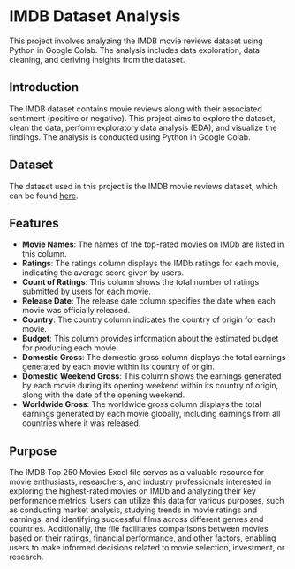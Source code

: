 # IMDB Dataset Analysis

This project involves analyzing the IMDB movie reviews dataset using Python in Google Colab. The analysis includes data exploration, data cleaning, and deriving insights from the dataset.

## Introduction

The IMDB dataset contains movie reviews along with their associated sentiment (positive or negative). This project aims to explore the dataset, clean the data, perform exploratory data analysis (EDA), and visualize the findings. The analysis is conducted using Python in Google Colab.

## Dataset

The dataset used in this project is the IMDB movie reviews dataset, which can be found [here](https://www.kaggle.com/datasets/joekd6/imdb-top250-movies/data).

## Features

- **Movie Names**: The names of the top-rated movies on IMDb are listed in this column.
- **Ratings**: The ratings column displays the IMDb ratings for each movie, indicating the average score given by users.
- **Count of Ratings**: This column shows the total number of ratings submitted by users for each movie.
- **Release Date**: The release date column specifies the date when each movie was officially released.
- **Country**: The country column indicates the country of origin for each movie.
- **Budget**: This column provides information about the estimated budget for producing each movie.
- **Domestic Gross**: The domestic gross column displays the total earnings generated by each movie within its country of origin.
- **Domestic Weekend Gross**: This column shows the earnings generated by each movie during its opening weekend within its country of origin, along with the date of the opening weekend.
- **Worldwide Gross**: The worldwide gross column displays the total earnings generated by each movie globally, including earnings from all countries where it was released.

## Purpose
The IMDB Top 250 Movies Excel file serves as a valuable resource for movie enthusiasts, researchers, and industry professionals interested in exploring the highest-rated movies on IMDb and analyzing their key performance metrics. Users can utilize this data for various purposes, such as conducting market analysis, studying trends in movie ratings and earnings, and identifying successful films across different genres and countries. Additionally, the file facilitates comparisons between movies based on their ratings, financial performance, and other factors, enabling users to make informed decisions related to movie selection, investment, or research.
